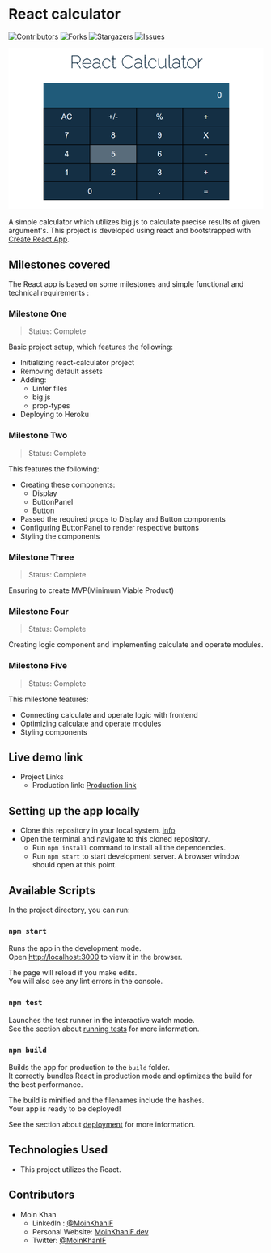 # React calculator

[![Contributors][contributors-shield]][contributors-url]
[![Forks][forks-shield]][forks-url]
[![Stargazers][stars-shield]][stars-url]
[![Issues][issues-shield]][issues-url]

![React Calculator](./readme-screenshot.png)

A simple calculator which utilizes big.js to calculate precise results of given argument's. This project is developed using react and bootstrapped with [Create React App](https://github.com/facebook/create-react-app).

## Milestones covered

The React app is based on some milestones and simple functional and technical requirements :

### Milestone One

>Status: Complete

Basic project setup, which features the following:

- Initializing react-calculator project
- Removing default assets
- Adding:
  - Linter files
  - big.js
  - prop-types
- Deploying to Heroku

### Milestone Two

>Status: Complete

This features the following:

- Creating these components:
  - Display
  - ButtonPanel
  - Button
- Passed the required props to Display and Button components
- Configuring ButtonPanel to render respective buttons
- Styling the components

### Milestone Three

>Status: Complete

Ensuring to create MVP(Minimum Viable Product)

### Milestone Four

>Status: Complete

Creating logic component and implementing calculate and operate modules.

### Milestone Five

>Status: Complete

This milestone features:

- Connecting calculate and operate logic with frontend
- Optimizing calculate and operate modules
- Styling components

## Live demo link

- Project Links
  - Production link: [Production link](https://mk-react-calculator.herokuapp.com/)

## Setting up the app locally

- Clone this repository in your local system. [info](https://docs.github.com/en/free-pro-team@latest/github/creating-cloning-and-archiving-repositories/cloning-a-repository)
- Open the terminal and navigate to this cloned repository.
  - Run `npm install` command to install all the dependencies.
  - Run `npm start` to start development server. A browser window should open at this point.

## Available Scripts

In the project directory, you can run:

### `npm start`

Runs the app in the development mode.\
Open [http://localhost:3000](http://localhost:3000) to view it in the browser.

The page will reload if you make edits.\
You will also see any lint errors in the console.

### `npm test`

Launches the test runner in the interactive watch mode.\
See the section about [running tests](https://facebook.github.io/create-react-app/docs/running-tests) for more information.

### `npm build`

Builds the app for production to the `build` folder.\
It correctly bundles React in production mode and optimizes the build for the best performance.

The build is minified and the filenames include the hashes.\
Your app is ready to be deployed!

See the section about [deployment](https://facebook.github.io/create-react-app/docs/deployment) for more information.

## Technologies Used

- This project utilizes the React.

## Contributors

- Moin Khan
  - LinkedIn : [@MoinKhanIF](https://www.linkedin.com/in/moinkhanif/)
  - Personal Website: [MoinKhanIF.dev](https://moinkhanif.dev)
  - Twitter: [@MoinKhanIF](https://twitter.com/MoinKhanIF)

<!-- MARKDOWN LINKS & IMAGES -->

[contributors-shield]: https://img.shields.io/github/contributors/moinkhanif/react-calculator.svg?style=flat-square
[contributors-url]: https://github.com/moinkhanif/react-calculator/graphs/contributors
[forks-shield]: https://img.shields.io/github/forks/moinkhanif/react-calculator.svg?style=flat-square
[forks-url]: https://github.com/moinkhanif/react-calculator/network/members
[stars-shield]: https://img.shields.io/github/stars/moinkhanif/react-calculator.svg?style=flat-square
[stars-url]: https://github.com/moinkhanif/react-calculator/stargazers
[issues-shield]: https://img.shields.io/github/issues/moinkhanif/react-calculator.svg?style=flat-square
[issues-url]: https://github.com/moinkhanif/react-calculator/issues
